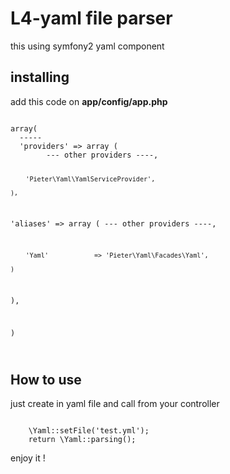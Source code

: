 # L4-yaml file parser

this using symfony2 yaml component

## installing

add this code on **app/config/app.php**

<code>
array(
  -----
  'providers' => array (
        --- other providers ----,

        'Pieter\Yaml\YamlServiceProvider',

    ),
  'aliases' => array (
        --- other providers ----,

        'Yaml'            => 'Pieter\Yaml\Facades\Yaml',

    )
  ),

)

</code>

## How to use

just create in yaml file and call from your controller

<code>
    \Yaml::setFile('test.yml');
    return \Yaml::parsing();
</code>

enjoy it !


